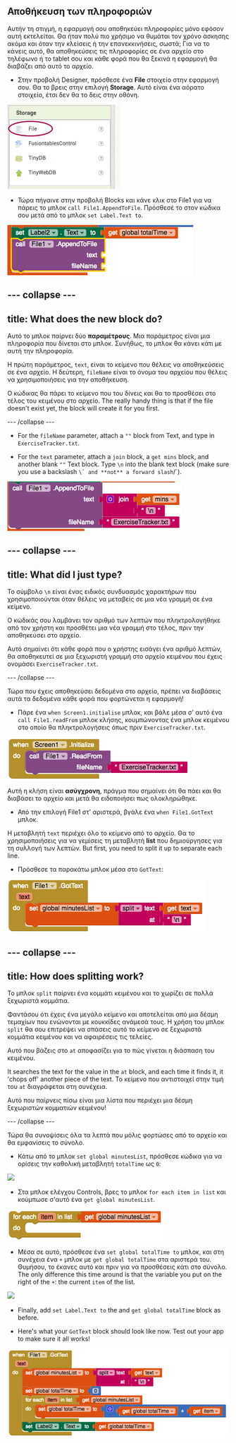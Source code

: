 ## Αποθήκευση των πληροφοριών

Αυτήν τη στιγμή, η εφαρμογή σου αποθηκεύει πληροφορίες μόνο εφόσον αυτή εκτελείται. Θα ήταν πολύ πιο χρήσιμο να θυμάται τον χρόνο άσκησης ακόμα και όταν την κλείσεις ή την επανεκκινήσεις, σωστά; Για να το κάνεις αυτό, θα αποθηκεύσεις τις πληροφορίες σε ένα αρχείο στο τηλέφωνο ή το tablet σου και κάθε φορά που θα ξεκινά η εφαρμογή θα διαβάζει από αυτό το αρχείο.

+ Στην προβολή Designer, πρόσθεσε ένα **File** στοιχείο στην εφαρμογή σου. Θα το βρεις στην επιλογή **Storage**. Αυτό είναι ένα αόρατο στοιχείο, έτσι δεν θα το δεις στην οθόνη.

![](images/s5StorageFile.png)

+ Τώρα πήγαινε στην προβολή Blocks και κάνε κλικ στο File1 για να πάρεις το μπλοκ `call File1.AppendToFile`. Πρόσθεσέ το στον κώδικα σου μετά από το μπλοκ `set Label.Text to`.

![](images/s5AppendToFile.png)


--- collapse ---
---
title: What does the new block do?
---

Αυτό το μπλοκ παίρνει δύο **παραμέτρους**. Μια παράμετρος είναι μια πληροφορία που δίνεται στο μπλοκ. Συνήθως, το μπλοκ θα κάνει κάτι με αυτή την πληροφορία.

Η πρώτη παράμετρος, `text`, είναι το κείμενο που θέλεις να αποθηκεύσεις σε ένα αρχείο. Η δεύτερη, `fileName` είναι το όνομα του αρχείου που θέλεις να χρησιμοποιήσεις για την αποθήκευση.

Ο κώδικας θα πάρει το κείμενο που του δίνεις και θα το προσθέσει στο τέλος του κειμένου στο αρχείο. The really handy thing is that if the file doesn't exist yet, the block will create it for you first.

--- /collapse ---

+ For the `fileName` parameter, attach a `""` block from Text, and type in `ExerciseTracker.txt`.

+ For the `text` parameter, attach a `join` block, a `get mins` block, and another blank `""` Text block. Type `\n` into the blank text block (make sure you use a backslash ``\` and **not** a forward slash``/`).

![](images/s5JoinMinsNewline.png)

--- collapse ---
---
title: What did I just type?
---

Το σύμβολο `\n` είναι ένας ειδικός συνδυασμός χαρακτήρων που χρησιμοποιούνται όταν θέλεις να μεταβείς σε μια νέα γραμμή σε ένα κείμενο.

Ο κώδικάς σου λαμβάνει τον αριθμό των λεπτών που πληκτρολογήθηκε από τον χρήστη και προσθέτει μια νέα γραμμή στο τέλος, πριν την αποθηκεύσει στο αρχείο.

Αυτό σημαίνει ότι κάθε φορά που ο χρήστης εισάγει ένα αριθμό λεπτών, θα αποθηκευτεί σε μια ξεχωριστή γραμμή στο αρχείο κειμένου που έχεις ονομάσει `ExerciseTracker.txt`.

--- /collapse ---

Τώρα που έχεις αποθηκεύσει δεδομένα στο αρχείο, πρέπει να διαβάσεις αυτά τα δεδομένα κάθε φορά που φορτώνεται η εφαρμογή!

+ Πάρε ένα `when Screen1.initialise` μπλοκ, και βάλε μέσα σ' αυτό ένα `call File1.readFrom` μπλοκ κλήσης, κουμπώνοντας ένα μπλοκ κειμένου στο οποίο θα πληκτρολογήσεις όπως πριν `ExerciseTracker.txt`.

![](images/s5ScreenInit.png)

Αυτή η κλήση είναι **ασύγχρονη**, πράγμα που σημαίνει ότι θα πάει και θα διαβάσει το αρχείο και μετά θα ειδοποιήσει πως ολοκληρώθηκε.

+ Από την επιλογή File1 στ' αριστερά, βγάλε ένα `when File1.GotText` μπλοκ.

Η μεταβλητή `text` περιέχει όλο το κείμενο από το αρχείο. Θα το χρησιμοποιήσεις για να γεμίσεις τη μεταβλητή **list** που δημιούργησες για τη συλλογή των λεπτών. But first, you need to split it up to separate each line.

+ Πρόσθεσε τα παρακάτω μπλοκ μέσα στο `GotText`:

![](images/s5GotTextSplit.png)

--- collapse ---
---
title: How does splitting work?
---

Το μπλοκ `split` παίρνει ένα κομμάτι κειμένου και το χωρίζει σε πολλά ξεχωριστά κομμάτια.

Φαντάσου ότι έχεις ένα μεγάλο κείμενο και αποτελείται από μια δέσμη τεμαχίων που ενώνονται με κουκκίδες ανάμεσά τους. Η χρήση του μπλοκ `split` θα σου επιτρέψει να σπάσεις αυτό το κείμενο σε ξεχωριστά κομμάτια κειμένου και να αφαιρέσεις τις τελείες.

Αυτό που βάζεις στο `at` αποφασίζει για το πώς γίνεται η διάσπαση του κειμένου.

It searches the text for the value in the `at` block, and each time it finds it, it 'chops off' another piece of the text. Το κείμενο που αντιστοιχεί στην τιμή του `at` διαγράφεται στη συνέχεια.

Αυτό που παίρνεις πίσω είναι μια λίστα που περιέχει μια δέσμη ξεχωριστών κομματιών κειμένου!

--- /collapse ---

Τώρα θα συνοψίσεις όλα τα λεπτά που μόλις φορτώσες από το αρχείο και θα εμφανίσεις το σύνολο.

+ Κάτω από το μπλοκ `set global minutesList`, πρόσθεσε κώδικα για να ορίσεις την καθολική μεταβλητή `totalTime` ως `0`:

![](images.s5SetTotalZero.png)

+ Στα μπλοκ ελέγχου Controls, βρες το μπλοκ `for each item in list` και κούμπωσε σ'αυτό ένα `get global minutesList`.

![](images/s5ForEach.png)

+ Μέσα σε αυτό, πρόσθεσε ένα `set global totalTime to` μπλοκ, και στη συνέχεια ένα `+` μπλοκ με `get global totalTime` στα αριστερά του. Θυμήσου, το έκανες αυτό και πριν για να προσθέσεις κάτι στο σύνολο. The only difference this time around is that the variable you put on the right of the `+`: the current `item` of the list.

![](images.s5ForEachItemIterate.png)

+ Finally, add `set Label.Text to` the and `get global totalTime` block as before.

+ Here's what your `GotText` block should look like now. Test out your app to make sure it all works!

![](images/s5GotTextAll.png)

